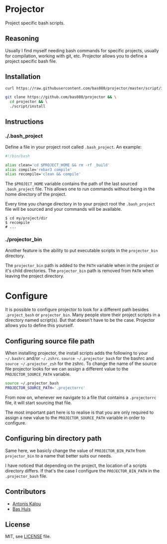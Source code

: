 # Projector

Project specific bash scripts.

## Reasoning

Usually I find myself needing bash commands for specific projects,
usually for compilation, working with git, etc. Projector allows
you to define a project specific bash file.

## Installation

```sh
curl https://raw.githubusercontent.com/bas080/projector/master/script/install | bash
```

```sh
git clone https://github.com/bas080/projector && \
  cd projector && \
  ./script/install
```

## Instructions

### ./.bash_project

Define a file in your project root called `.bash_project`. An example:

```bash
#!/bin/bash

alias clean='cd $PROJECT_HOME && rm -rf _build'
alias compile='rebar3 compile'
alias recompile='clean && compile'
```

The `$PROJECT_HOME` variable contains the path of the last sourced
`.bash_project` file. This allows one to run commands without being in the home
directory of the project.

Every time you change directory in to your project root the `.bash_project`
file will be sourced and your commands will be available.

```
$ cd my/project/dir
$ recompile
# ...
```

### ./projector_bin

Another feature is the ability to put executable scripts in the `projector_bin`
directory.

The `projector_bin` path is added to the `PATH` variable when in the project or
it's child directories. The `projector_bin` path is removed from `PATH` when
leaving the project directory.

# Configure

It is possible to configure projector to look for a different path besides
`.project_bash` or `projector_bin`. Many people store their project scripts in
a directory named script(s). But that doesn't have to be the case. Projector
allows you to define this yourself.


## Configuring source file path

When installing projector, the install scripts adds the following to your
`~/.bashrc` and/or `~/.zshrc`. `source ~/.projector_bash` for the bashrc and
`source ~/.projector_zsh` for the zshrc. To change the name of the source file
projector looks for we can assign a different value to the
`PROJECTOR_SOURCE_PATH` variable.

```sh
source ~/.projector_bash
PROJECTOR_SOURCE_PATH='.projectorrc'
```

From now on, whenever we navigate to a file that contains a `.projectorrc`
file, it will start sourcing that file.

The most important part here is to realise is that you are only required to
assign a new value to the `PROJECTOR_SOURCE_PATH` variable in order to
configure.

## Configuring bin directory path

Same here, we basicly change the value of `PROJECTOR_BIN_PATH` from
`projector_bin` to a name that better suits our needs.

I have noticed that depending on the project, the location of a scripts
directory differs. If that's the case I configure the `PROJECTOR_BIN_PATH` in
the `.projector_bash` file.

## Contributors

- [Antonis Kalou](https://github.com/kalouantonis)
- [Bas Huis](https://github.com/bas080)

## License

MIT, see [LICENSE](LICENSE) file.

